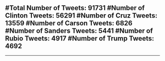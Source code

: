 #Total Number of Tweets: 91731 
#Number of Clinton Tweets: 56291
#Number of Cruz Tweets: 13559
#Number of Carson Tweets: 6826
#Number of Sanders Tweets: 5441
#Number of Rubio Tweets: 4917
#Number of Trump Tweets: 4692
---
---
